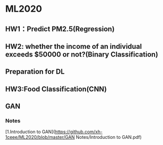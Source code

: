 # ML2020

## HW1：Predict PM2.5(Regression)
## HW2: whether the income of an individual exceeds $50000 or not?(Binary Classification)

## Preparation for DL

## HW3:Food Classification(CNN)

## GAN

### Notes

[1.Introduction to GAN](https://github.com/xh-1ceee/ML2020/blob/master/GAN Notes/Introduction to GAN.pdf)


